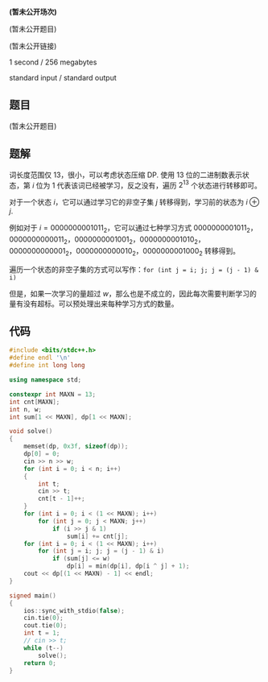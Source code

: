 **(暂未公开场次)**

(暂未公开题目)

(暂未公开链接)

<!--more-->

1 second / 256 megabytes

standard input / standard output

## 题目

(暂未公开题目)

## 题解

词长度范围仅 $13$，很小，可以考虑状态压缩 DP. 使用 $13$ 位的二进制数表示状态，第 $i$ 位为 $1$ 代表该词已经被学习，反之没有，遍历 $2^{13}$ 个状态进行转移即可。

对于一个状态 $i$，它可以通过学习它的非空子集 $j$ 转移得到，学习前的状态为 $i\oplus j$.

例如对于 $i=0000000001011_2$，它可以通过七种学习方式 $0000000001011_2$，$0000000000011_2$，$0000000001001_2$，$0000000001010_2$，$0000000000001_2$，$0000000000010_2$，$0000000001000_2$ 转移得到。

遍历一个状态的非空子集的方式可以写作：`for (int j = i; j; j = (j - 1) & i)`

但是，如果一次学习的量超过 $w$，那么也是不成立的，因此每次需要判断学习的量有没有超标。可以预处理出来每种学习方式的数量。

## 代码

```cpp
#include <bits/stdc++.h>
#define endl '\n'
#define int long long

using namespace std;

constexpr int MAXN = 13;
int cnt[MAXN];
int n, w;
int sum[1 << MAXN], dp[1 << MAXN];

void solve()
{
    memset(dp, 0x3f, sizeof(dp));
    dp[0] = 0;
    cin >> n >> w;
    for (int i = 0; i < n; i++)
    {
        int t;
        cin >> t;
        cnt[t - 1]++;
    }
    for (int i = 0; i < (1 << MAXN); i++)
        for (int j = 0; j < MAXN; j++)
            if (i >> j & 1)
                sum[i] += cnt[j];
    for (int i = 0; i < (1 << MAXN); i++)
		for (int j = i; j; j = (j - 1) & i)
			if (sum[j] <= w)
				dp[i] = min(dp[i], dp[i ^ j] + 1);
	cout << dp[(1 << MAXN) - 1] << endl;
}

signed main()
{
    ios::sync_with_stdio(false);
    cin.tie(0);
    cout.tie(0);
    int t = 1;
    // cin >> t;
    while (t--)
        solve();
    return 0;
}
```

